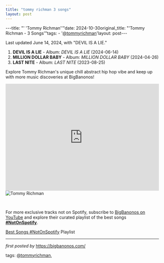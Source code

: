 ```yaml
---
title: "tommy richman 3 songs"
layout: post
---
```

---title: "' 'Tommy Richman''"date: 2024-10-30original_title: "'Tommy Richman - 3 Songs'"tags:  - '[@tommyrichman](/tags/tommyrichman/)'layout: post---<p>Last updated June 14, 2024, with "DEVIL IS A LIE."</p> <ol> <li><strong>DEVIL IS A LIE</strong> - Album: <em>DEVIL IS A LIE</em> (2024-06-14)</li> <li><strong>MILLION DOLLAR BABY</strong> - Album: <em>MILLION DOLLAR BABY</em> (2024-04-26)</li> <li><strong>LAST NITE</strong> - Album: <em>LAST NITE</em> (2023-08-25)</li></ol> <p>Explore Tommy Richman's unique chill abstract hip hop vibe and keep up with more music discoveries at BigBanonos!</p> <iframe allow="autoplay; clipboard-write; encrypted-media; fullscreen; picture-in-picture" allowfullscreen="" frameborder="0" height="352" loading="lazy" src="https://open.spotify.com/embed/playlist/7icHarqOXjfWyzVr8k2trK?utm_source=generator" width="100%"></iframe> <img alt="Tommy Richman" src="https://assets.simpleviewinc.com/simpleview/image/upload/c_limit,h_1200,q_75,w_1200/v1/clients/pwmva/tommy_richman_credit_bobby_banks_664bb111-dff8-445b-a722-786252f87c10.jpg" /> <p><br /></p><!--Subscribe and Playlist Links--><div>    <p>For more exclusive tracks not on Spotify, subscribe to <a href="https://www.youtube.com/[@BigBanonos](/tags/BigBanonos/)" target="_blank">BigBanonos on YouTube</a> and explore their curated playlist of the best songs <strong>[#NotOnSpotify](/tags/NotOnSpotify/)</strong>.</p>    <p><a href="https://www.youtube.com/playlist?list=PLtuNtuTatqI0kFahUCbtbfenC_ET5O_tr" target="_blank">Best Songs [#NotOnSpotify](/tags/NotOnSpotify/) Playlist<br /></a></p></div><hr /><p><em>first posted by</em> <a href="https://bigbanonos.com/" rel="noopener" target="_new">https://bigbanonos.com/</a></p><p>tags: [@tommyrichman](/tags/tommyrichman/),</p>